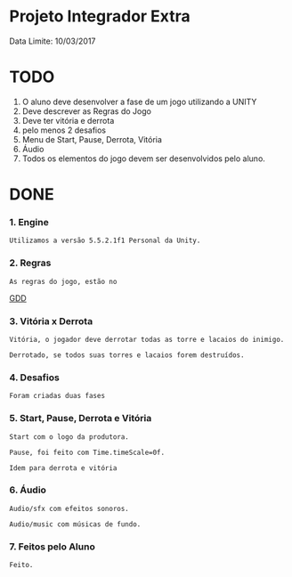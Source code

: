 # Projeto Integrador Extra

  Data Limite: 10/03/2017

# TODO

  1. O aluno deve desenvolver a fase de um jogo utilizando a UNITY 
  2. Deve descrever as Regras do Jogo 
  3. Deve ter vitória e derrota
  4. pelo menos 2 desafios 
  5. Menu de Start, Pause, Derrota, Vitória 
  6. Áudio 
  7. Todos os elementos do jogo devem ser desenvolvidos pelo aluno.


# DONE

### 1. Engine

	Utilizamos a versão 5.5.2.1f1 Personal da Unity.

### 2. Regras

	As regras do jogo, estão no 
[GDD](doc/gdd.pdf)

### 3. Vitória x Derrota

	Vitória, o jogador deve derrotar todas as torre e lacaios do inimigo.
	
	Derrotado, se todos suas torres e lacaios forem destruídos.

### 4. Desafios

	Foram criadas duas fases

### 5. Start, Pause, Derrota e Vitória
	
	Start com o logo da produtora.
		
	Pause, foi feito com Time.timeScale=0f.
		
	Idem para derrota e vitória

### 6. Áudio

	Audio/sfx com efeitos sonoros.
	
	Audio/music com músicas de fundo.

### 7. Feitos pelo Aluno

	Feito.